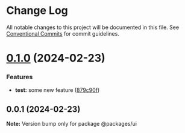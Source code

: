 # Change Log

All notable changes to this project will be documented in this file.
See [Conventional Commits](https://conventionalcommits.org) for commit guidelines.

# [0.1.0](https://github.com/yxwww/lerna-playground/compare/@packages/ui@0.0.1...@packages/ui@0.1.0) (2024-02-23)


### Features

* **test:** some new feature ([879c90f](https://github.com/yxwww/lerna-playground/commit/879c90fcbe164f056f7cfd4f0047cfa496289b13))





## 0.0.1 (2024-02-23)

**Note:** Version bump only for package @packages/ui
